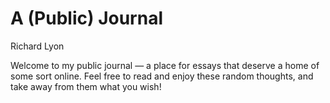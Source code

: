# A (Public) Journal

<p class="subtitle">Richard Lyon</p>

Welcome to my public journal — a place for essays that deserve a home of some sort online. Feel free to read and enjoy
    these random thoughts, and take away from them what you wish!

